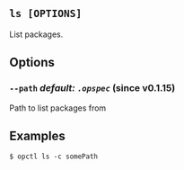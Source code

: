 ## `ls [OPTIONS]`

List packages.

## Options

### `--path` *default: `.opspec`* (since v0.1.15)
Path to list packages from

## Examples

```shell
$ opctl ls -c somePath
```


